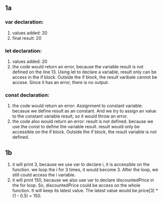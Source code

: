 ## 1a 
### var declaration:
1. values added: 20
2. final result: 20

### let declaration:
1. values added: 20
2.  the code would return an error, because the variable result is not defined on the line 13. Using let to declare a variable, result only can be access in the if block. Outside the if block, the result varibale cannot be accese. Since it has an error, there is no output.

### const declaration:
1. the code would return an error: Assignment to constant variable. becasue we define result as an constant. And we try to assign an value to the constant variable result, so it would throw an error.
2. the code also would return an error: result is not defined. because we use the const to define the variable result. result would only be accessible on the if block. Outside the if block, the result variable is not  defined.

## 1b
1. it will print 3, because we use var to declare i, it is accessible on the function. we loop the i for 3 times, it would become 3. After the loop, we still could access the i variable.
2. it will print 150, because we also use var to declare discountedPrice in the for loop. So, discountedPrice could be access on the whole function. It will keep its latest value. The latest value would be price[3] * (1 - 0.5) = 150.
